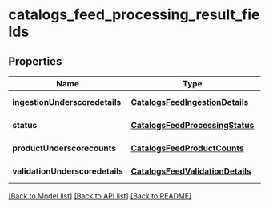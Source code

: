 # catalogs_feed_processing_result_fields

## Properties
Name | Type | Description | Notes
------------ | ------------- | ------------- | -------------
**ingestionUnderscoredetails** | [**CatalogsFeedIngestionDetails**](CatalogsFeedIngestionDetails.md) |  | [default to null]
**status** | [**CatalogsFeedProcessingStatus**](CatalogsFeedProcessingStatus.md) |  | [default to null]
**productUnderscorecounts** | [**CatalogsFeedProductCounts**](CatalogsFeedProductCounts.md) |  | [default to null]
**validationUnderscoredetails** | [**CatalogsFeedValidationDetails**](CatalogsFeedValidationDetails.md) |  | [default to null]

[[Back to Model list]](../README.md#documentation-for-models) [[Back to API list]](../README.md#documentation-for-api-endpoints) [[Back to README]](../README.md)


